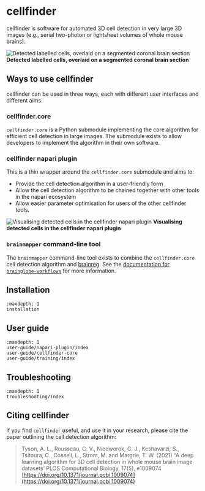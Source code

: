 # cellfinder

cellfinder is software for automated 3D cell detection in very large 3D images (e.g., serial two-photon or lightsheet volumes of whole mouse brains).

![Detected labelled cells, overlaid on a segmented coronal brain section](images/cells.png)
**Detected labelled cells, overlaid on a segmented coronal brain section**

## Ways to use cellfinder

cellfinder can be used in three ways, each with different user interfaces and different aims.

### cellfinder.core

`cellfinder.core` is a Python submodule implementing the core algorithm for efficient cell detection in large images. 
The submodule exists to allow developers to implement the algorithm in their own software.


### cellfinder napari plugin

This is a thin wrapper around the `cellfinder.core` submodule and aims to:

- Provide the cell detection algorithm in a user-friendly form
- Allow the cell detection algorithm to be chained together with other tools in the napari ecosystem
- Allow easier parameter optimisation for users of the other cellfinder tools.

![Visualising detected cells in the cellfinder napari plugin](images/napari-cellfinder.gif)
**Visualising detected cells in the cellfinder napari plugin**

### `brainmapper` command-line tool

The `brainmapper` command-line tool exists to combine the `cellfinder.core` cell detection algorithm and [brainreg](/documentation/brainreg/index).
See the [documentation for `brainglobe-workflows`](/documentation/brainglobe-workflows/index) for more information.

## Installation

```{toctree}
:maxdepth: 1
installation
```

## User guide

```{toctree}
:maxdepth: 1
user-guide/napari-plugin/index
user-guide/cellfinder-core
user-guide/training/index
```

## Troubleshooting

```{toctree}
:maxdepth: 1
troubleshooting/index
```

## Citing cellfinder

If you find `cellfinder` useful, and use it in your research, please cite the paper outlining the cell detection algorithm:
> Tyson, A. L., Rousseau, C. V., Niedworok, C. J., Keshavarzi, S., Tsitoura, C., Cossell, L., Strom, M. and Margrie, T. W. (2021) “A deep learning algorithm for 3D cell detection in whole mouse brain image datasets’ PLOS Computational Biology, 17(5), e1009074
[https://doi.org/10.1371/journal.pcbi.1009074](https://doi.org/10.1371/journal.pcbi.1009074)
>